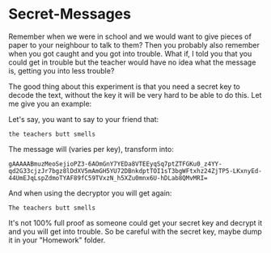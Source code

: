 # Secret-Messages

Remember when we were in school and we would want to give pieces of paper to your neighbour to talk to them?
Then you probably also remember when you got caught and you got into trouble.
What if, I told you that you could get in trouble but the teacher would have no idea what the message is, getting you into less trouble?

The good thing about this experiment is that you need a secret key to decode the text, without the key it will be very hard to be able to do this.
Let me give you an example:

Let's say, you want to say to your friend that:

```
the teachers butt smells

```

The message will (varies per key), transform into:

```
gAAAAABmuzMeoSejioPZ3-6AOmGnY7YEDa8VTEEyqSq7ptZTFGKu0_z4YY-qd2G33cjzJr7bgz8lDdXV5mAmGH5YU72DBnkdptTOI1sT3bgWFtxhz24ZjTP5-LKxnyEd-44UmEJqLspZdmoTYAF89fC59TVxzN_h5XZu0mnx6U-hDLab8QMvMRI=

```
And when using the decryptor you will get again:

```
The teachers butt smells

```

It's not 100% full proof as someone could get your secret key and decrypt it and you will get into trouble.
So be careful with the secret key, maybe dump it in your "Homework" folder.
